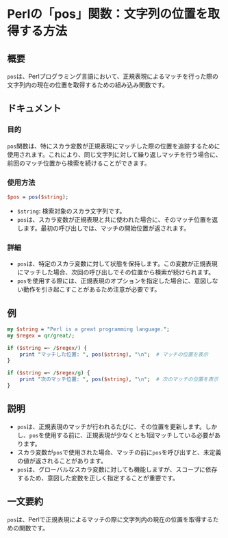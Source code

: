 <!--
Meta Description: # Perlの「pos」関数：文字列の位置を取得する方法 ## 概要 `pos`は、Perlプログラミング言語において、正規表現によるマッチを行った際の文字列内の現在の位置を取得するための組み込み関数です。 ## ドキュメント ### 目的 `pos`関数は、特にスカラ変数が正規表現にマッチした際の...
Meta Keywords: pos, string, perl, regex, great
-->

# Perlの「pos」関数：文字列の位置を取得する方法

## 概要
`pos`は、Perlプログラミング言語において、正規表現によるマッチを行った際の文字列内の現在の位置を取得するための組み込み関数です。

## ドキュメント
### 目的
`pos`関数は、特にスカラ変数が正規表現にマッチした際の位置を追跡するために使用されます。これにより、同じ文字列に対して繰り返しマッチを行う場合に、前回のマッチ位置から検索を続けることができます。

### 使用方法
```perl
$pos = pos($string);
```

- `$string`: 検索対象のスカラ文字列です。
- `pos`は、スカラ変数が正規表現と共に使われた場合に、そのマッチ位置を返します。最初の呼び出しでは、マッチの開始位置が返されます。

### 詳細
- `pos`は、特定のスカラ変数に対して状態を保持します。この変数が正規表現にマッチした場合、次回の呼び出しでその位置から検索が続けられます。
- `pos`を使用する際には、正規表現のオプションを指定した場合に、意図しない動作を引き起こすことがあるため注意が必要です。

## 例
```perl
my $string = "Perl is a great programming language.";
my $regex = qr/great/;

if ($string =~ /$regex/) {
    print "マッチした位置: ", pos($string), "\n";  # マッチの位置を表示
}

if ($string =~ /$regex/g) {
    print "次のマッチ位置: ", pos($string), "\n";  # 次のマッチの位置を表示
}
```

## 説明
- `pos`は、正規表現のマッチが行われるたびに、その位置を更新します。しかし、`pos`を使用する前に、正規表現が少なくとも1回マッチしている必要があります。
- スカラ変数が`pos`で使用された場合、マッチの前に`pos`を呼び出すと、未定義の値が返されることがあります。
- `pos`は、グローバルなスカラ変数に対しても機能しますが、スコープに依存するため、意図した変数を正しく指定することが重要です。

## 一文要約
`pos`は、Perlで正規表現によるマッチの際に文字列内の現在の位置を取得するための関数です。